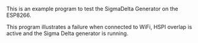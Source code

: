 This is an example program to test the SigmaDelta Generator on the ESP8266.

This program illustrates a failure when connected to WiFi, HSPI overlap is active and the Sigma Delta generator is running.